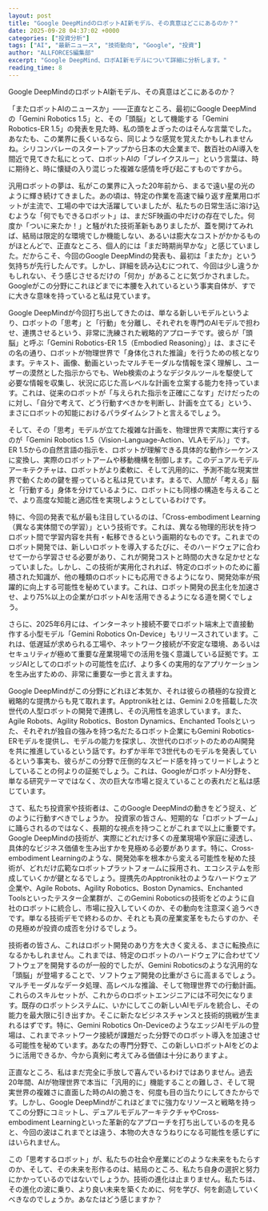 ```yaml
---
layout: post
title: "Google DeepMindのロボットAI新モデル、その真意はどこにあるのか？"
date: 2025-09-28 04:37:02 +0000
categories: ["投資分析"]
tags: ["AI", "最新ニュース", "技術動向", "Google", "投資"]
author: "ALLFORCES編集部"
excerpt: "Google DeepMind、ロボAI新モデルについて詳細に分析します。"
reading_time: 8
---
```


Google DeepMindのロボットAI新モデル、その真意はどこにあるのか？

「またロボットAIのニュースか」――正直なところ、最初にGoogle DeepMindの「Gemini Robotics 1.5」と、その「頭脳」として機能する「Gemini Robotics-ER 1.5」の発表を見た時、私の頭をよぎったのはそんな言葉でした。あなたも、この業界に長くいるなら、同じような感覚を覚えたかもしれませんね。シリコンバレーのスタートアップから日本の大企業まで、数百社のAI導入を間近で見てきた私にとって、ロボットAIの「ブレイクスルー」という言葉は、時に期待と、時に懐疑の入り混じった複雑な感情を呼び起こすものですから。

汎用ロボットの夢は、私がこの業界に入った20年前から、まるで遠い星の光のように輝き続けてきました。あの頃は、特定の作業を高速で繰り返す産業用ロボットが主流で、工場の中では大活躍していましたが、私たちの日常生活に溶け込むような「何でもできるロボット」は、まだSF映画の中だけの存在でした。何度か「ついに来たか！」と騒がれた技術革新もありましたが、蓋を開けてみれば、結局は限定的な環境でしか機能しない、あるいは膨大なコストがかかるものがほとんどで、正直なところ、個人的には「まだ時期尚早かな」と感じていました。だからこそ、今回のGoogle DeepMindの発表も、最初は「またか」という気持ちが先行したんです。しかし、詳細を読み込むにつれて、今回は少し違うかもしれない、そう感じさせるだけの「何か」があることに気づかされました。Googleがこの分野にこれほどまでに本腰を入れているという事実自体が、すでに大きな意味を持っていると私は見ています。

Google DeepMindが今回打ち出してきたのは、単なる新しいモデルというより、ロボットの「思考」と「行動」を分離し、それぞれを専門のAIモデルで担わせ、連携させるという、非常に洗練された戦略的アプローチです。彼らが「頭脳」と呼ぶ「Gemini Robotics-ER 1.5（Embodied Reasoning）」は、まさにその名の通り、ロボットが物理世界で「身体化された推論」を行うための核となります。テキスト、画像、動画といったマルチモーダルな情報を深く理解し、ユーザーの漠然とした指示からでも、Web検索のようなデジタルツールを駆使して必要な情報を収集し、状況に応じた高レベルな計画を立案する能力を持っています。これは、従来のロボットが「与えられた指示を正確にこなす」だけだったのに対し、「自分で考えて、どう行動すべきかを判断し、計画を立てる」という、まさにロボットの知能におけるパラダイムシフトと言えるでしょう。

そして、その「思考」モデルが立てた複雑な計画を、物理世界で実際に実行するのが「Gemini Robotics 1.5（Vision-Language-Action、VLAモデル）」です。ER 1.5からの自然言語の指示を、ロボットが理解できる具体的な動作シーケンスに変換し、実際のロボットアームや移動機構を制御します。このデュアルモデルアーキテクチャは、ロボットがより柔軟に、そして汎用的に、予測不能な現実世界で動くための鍵を握っていると私は見ています。まるで、人間が「考える」脳と「行動する」身体を分けているように、ロボットにも同様の構造を与えることで、より高度な知能と適応性を実現しようとしているわけです。

特に、今回の発表で私が最も注目しているのは、「Cross-embodiment Learning（異なる実体間での学習）」という技術です。これは、異なる物理的形状を持つロボット間で学習内容を共有・転移できるという画期的なものです。これまでのロボット開発では、新しいロボットを導入するたびに、そのハードウェアに合わせて一から学習させる必要があり、これが開発コストと時間の大きな足かせとなっていました。しかし、この技術が実用化されれば、特定のロボットのために蓄積された知識が、他の種類のロボットにも応用できるようになり、開発効率が飛躍的に向上する可能性を秘めています。これは、ロボット開発の民主化を加速させ、より75%以上の企業がロボットAIを活用できるようになる道を開くでしょう。

さらに、2025年6月には、インターネット接続不要でロボット端末上で直接動作する小型モデル「Gemini Robotics On-Device」もリリースされています。これは、低遅延が求められる工場や、ネットワーク接続が不安定な環境、あるいはセキュリティが極めて重要な産業現場での活用を強く意識している証拠です。エッジAIとしてのロボットの可能性を広げ、より多くの実用的なアプリケーションを生み出すための、非常に重要な一歩と言えますね。

Google DeepMindがこの分野にどれほど本気か、それは彼らの積極的な投資と戦略的な提携からも見て取れます。Apptronik社とは、Gemini 2.0を搭載した次世代の人型ロボットの開発で連携し、その汎用性を追求しています。また、Agile Robots、Agility Robotics、Boston Dynamics、Enchanted Toolsといった、それぞれが独自の強みを持つ名だたるロボット企業にもGemini Robotics-ERモデルを提供し、モデルの能力を探求し、次世代のロボットのためのAI開発を共に推進しているという話です。わずか半年で3世代ものモデルを発表しているという事実も、彼らがこの分野で圧倒的なスピード感を持ってリードしようとしていることの何よりの証拠でしょう。これは、GoogleがロボットAI分野を、単なる研究テーマではなく、次の巨大な市場と捉えていることの表れだと私は感じています。

さて、私たち投資家や技術者は、このGoogle DeepMindの動きをどう捉え、どのように行動すべきでしょうか。
投資家の皆さん、短期的な「ロボットブーム」に踊らされるのではなく、長期的な視点を持つことがこれまで以上に重要です。Google DeepMindの技術が、実際にどれだけ多くの産業現場や家庭に浸透し、具体的なビジネス価値を生み出すかを見極める必要があります。特に、Cross-embodiment Learningのような、開発効率を根本から変える可能性を秘めた技術が、どれだけ広範なロボットプラットフォームに採用され、エコシステムを形成していくかが鍵となるでしょう。提携先のApptronik社のようなハードウェア企業や、Agile Robots、Agility Robotics、Boston Dynamics、Enchanted Toolsといったテスター企業群が、このGemini Roboticsの技術をどのように自社のロボットに統合し、市場に投入していくのか、その動向を注意深く追うべきです。単なる技術デモで終わるのか、それとも真の産業変革をもたらすのか、その見極めが投資の成否を分けるでしょう。

技術者の皆さん、これはロボット開発のあり方を大きく変える、まさに転換点になるかもしれません。これまでは、特定のロボットのハードウェアに合わせてソフトウェアを開発するのが一般的でしたが、Gemini Roboticsのような汎用的な「頭脳」が登場することで、ソフトウェア開発の比重がさらに高まるでしょう。マルチモーダルなデータ処理、高レベルな推論、そして物理世界での行動計画。これらのスキルセットが、これからのロボットエンジニアには不可欠になります。既存のロボットシステムに、いかにしてこの新しいAIモデルを統合し、その能力を最大限に引き出すか。そこに新たなビジネスチャンスと技術的挑戦が生まれるはずです。特に、Gemini Robotics On-DeviceのようなエッジAIモデルの登場は、これまでネットワーク接続が課題だった分野でのロボット導入を加速させる可能性を秘めています。あなたの専門分野で、この新しいロボットAIをどのように活用できるか、今から真剣に考えてみる価値は十分にありますよ。

正直なところ、私はまだ完全に手放しで喜んでいるわけではありません。過去20年間、AIが物理世界で本当に「汎用的に」機能することの難しさ、そして現実世界の複雑さに直面した時のAIの脆さを、何度も目の当たりにしてきたからです。しかし、Google DeepMindがこれほどまでに強力なリソースと戦略を持ってこの分野にコミットし、デュアルモデルアーキテクチャやCross-embodiment Learningといった革新的なアプローチを打ち出しているのを見ると、今回の波はこれまでとは違う、本物の大きなうねりになる可能性を感じずにはいられません。

この「思考するロボット」が、私たちの社会や産業にどのような未来をもたらすのか、そして、その未来を形作るのは、結局のところ、私たち自身の選択と努力にかかっているのではないでしょうか。技術の進化は止まりません。私たちは、その進化の波に乗り、より良い未来を築くために、何を学び、何を創造していくべきなのでしょうか。あなたはどう感じますか？

